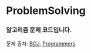 # ProblemSolving
### 알고리즘 문제 코드입니다.



문제 출처: [BOJ](https://www.acmicpc.net/), [Programmers](https://programmers.co.kr/)